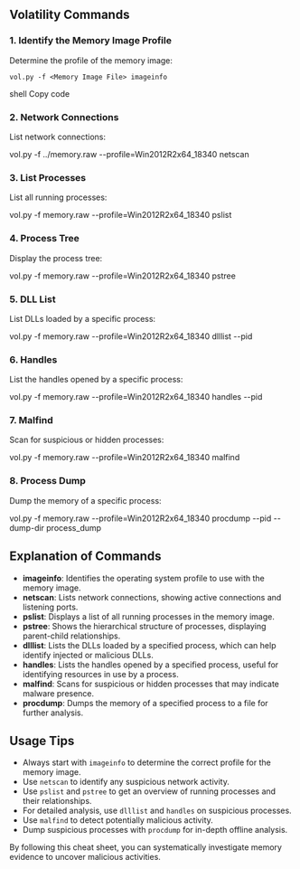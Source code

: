 ## Volatility Commands

### 1. Identify the Memory Image Profile

Determine the profile of the memory image:

`vol.py -f <Memory Image File> imageinfo`

shell
Copy code

### 2. Network Connections

List network connections:

vol.py -f ../memory.raw --profile=Win2012R2x64_18340 netscan



### 3. List Processes

List all running processes:

vol.py -f memory.raw --profile=Win2012R2x64_18340 pslist



### 4. Process Tree

Display the process tree:

vol.py -f memory.raw --profile=Win2012R2x64_18340 pstree



### 5. DLL List

List DLLs loaded by a specific process:

vol.py -f memory.raw --profile=Win2012R2x64_18340 dlllist --pid <process id>



### 6. Handles

List the handles opened by a specific process:

vol.py -f memory.raw --profile=Win2012R2x64_18340 handles --pid <process id>



### 7. Malfind

Scan for suspicious or hidden processes:

vol.py -f memory.raw --profile=Win2012R2x64_18340 malfind



### 8. Process Dump

Dump the memory of a specific process:

vol.py -f memory.raw --profile=Win2012R2x64_18340 procdump --pid <process id> --dump-dir process_dump



## Explanation of Commands

- **imageinfo**: Identifies the operating system profile to use with the memory image.
- **netscan**: Lists network connections, showing active connections and listening ports.
- **pslist**: Displays a list of all running processes in the memory image.
- **pstree**: Shows the hierarchical structure of processes, displaying parent-child relationships.
- **dlllist**: Lists the DLLs loaded by a specified process, which can help identify injected or malicious DLLs.
- **handles**: Lists the handles opened by a specified process, useful for identifying resources in use by a process.
- **malfind**: Scans for suspicious or hidden processes that may indicate malware presence.
- **procdump**: Dumps the memory of a specified process to a file for further analysis.

## Usage Tips

- Always start with `imageinfo` to determine the correct profile for the memory image.
- Use `netscan` to identify any suspicious network activity.
- Use `pslist` and `pstree` to get an overview of running processes and their relationships.
- For detailed analysis, use `dlllist` and `handles` on suspicious processes.
- Use `malfind` to detect potentially malicious activity.
- Dump suspicious processes with `procdump` for in-depth offline analysis.

By following this cheat sheet, you can systematically investigate memory evidence to uncover malicious activities.
